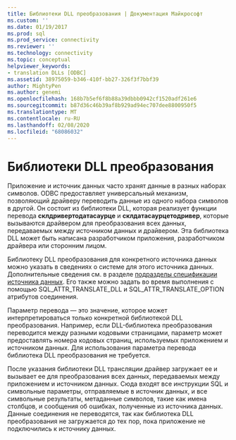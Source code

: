 ```yaml
---
title: Библиотеки DLL преобразования | Документация Майкрософт
ms.custom: ''
ms.date: 01/19/2017
ms.prod: sql
ms.prod_service: connectivity
ms.reviewer: ''
ms.technology: connectivity
ms.topic: conceptual
helpviewer_keywords:
- translation DLLs [ODBC]
ms.assetid: 38975059-b346-410f-bb27-326f3f7bbf39
author: MightyPen
ms.author: genemi
ms.openlocfilehash: 168b7b5ef6f8b88a39dbbb0942cf1520adf261e6
ms.sourcegitcommit: b87d36c46b39af8b929ad94ec707dee8800950f5
ms.translationtype: MT
ms.contentlocale: ru-RU
ms.lasthandoff: 02/08/2020
ms.locfileid: "68086032"
---
```

# <a name="translation-dlls"></a>Библиотеки DLL преобразования
Приложение и источник данных часто хранят данные в разных наборах символов. ODBC предоставляет универсальный механизм, позволяющий драйверу переводить данные из одного набора символов в другой. Он состоит из библиотеки DLL, которая реализует функции перевода **склдривертодатасаурце** и **склдатасаурцетодривер**, которые вызываются драйвером для преобразования всех данных, передаваемых между источником данных и драйвером. Эта библиотека DLL может быть написана разработчиком приложения, разработчиком драйвера или сторонним лицом.  
  
 Библиотеку DLL преобразования для конкретного источника данных можно указать в сведениях о системе для этого источника данных. Дополнительные сведения см. в разделе [подразделы спецификации источника данных](../../../odbc/reference/install/data-source-specification-subkeys.md). Его также можно задать во время выполнения с помощью SQL_ATTR_TRANSLATE_DLL и SQL_ATTR_TRANSLATE_OPTION атрибутов соединения.  
  
 Параметр перевода — это значение, которое может интерпретироваться только конкретной библиотекой DLL преобразования. Например, если DLL-библиотека преобразования переводится между разными кодовыми страницами, параметр может предоставлять номера кодовых страниц, используемых приложением и источником данных. Для использования параметра перевода библиотека DLL преобразования не требуется.  
  
 После указания библиотеки DLL трансляции драйвер загружает ее и вызывает ее для преобразования всех данных, передаваемых между приложением и источником данных. Сюда входят все инструкции SQL и символьные параметры, отправляемые в источник данных, и все символьные результаты, метаданные символов, такие как имена столбцов, и сообщения об ошибках, полученные из источника данных. Данные соединения не переводятся, так как библиотека DLL преобразования не загружается до тех пор, пока приложение не подключились к источнику данных.
